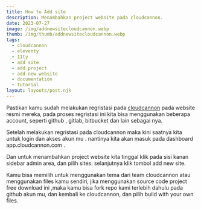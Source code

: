 ```yaml
---
title: How to Add site
description: Menambahkan project website pada cloudcannon.
date: 2023-07-27
image: /img/addnewsitecloudcannon.webp
thumb: /img/thumb/addnewsitecloudcannon.webp
tags:
  - cloudcannon
  - eleventy
  - 11ty
  - add site
  - add project
  - add new website
  - documentation
  - tutorial
layout: layouts/post.njk
---
```


Pastikan kamu sudah melakukan regristasi pada [cloudcannon](https://cloudcannon.com/) pada website resmi mereka, pada proses regristasi ini kita bisa menggunakan beberapa account, seperti github , gitlab, bitbucket dan lain sebagai nya.

Setelah melakukan regristasi pada cloudcannon maka kini saatnya kita untuk login dan akses akun mu . nantinya kita akan masuk pada dashboard app.cloudcannon.com .

Dan untuk menambahkan project website kita tinggal klik pada sisi kanan sidebar admin area, dan pilih sites. selanjutnya klik tombol add new site.

Kamu bisa memilih untuk menggunakan tema dari team cloudcannon atau menggunakan files kamu sendiri, jika menggunakan source code project free download ini ,maka kamu bisa fork repo kami terlebih dahulu pada github akun mu, dan kembali ke cloudcannon, dan pilih build with your own files.
